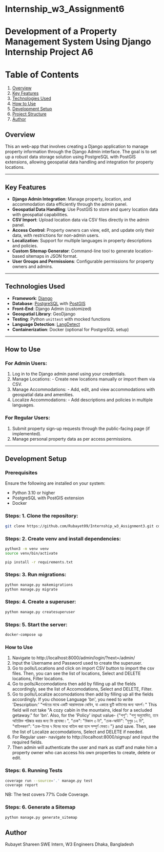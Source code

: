 # Internship_w3_Assignment6

# Development of a Property Management System Using Django Internship Project A6
# Table of Contents 
1. [Overview](#overview) 
2. [Key Features](#key-features) 
3.  [Technologies Used](#technologies-used) 
4. [How to Use](#how-to-use) 
5. [Development Setup](#development-setup) 
6. [Project Structure](#project-structure) 
7. [Author](#author)


## Overview
This an web-app that involves creating a Django application to manage property information through the
Django Admin interface. The goal is to set up a robust data storage solution using PostgreSQL
with PostGIS extensions, allowing geospatial data handling and integration for property locations.

--- 
## Key Features 
- **Django Admin Integration**: Manage property, location, and accommodation data efficiently through the admin panel. 
- **Geospatial Data Handling**: Use PostGIS to store and query location data with geospatial capabilities.
 - **CSV Import**: Upload location data via CSV files directly in the admin panel. 
- **Access Control**: Property owners can view, edit, and update only their data, with restrictions for non-admin users.
 - **Localization**: Support for multiple languages in property descriptions and policies. 
 - **Custom Sitemap Generator**: Command-line tool to generate location-based sitemaps in JSON format. 
 - **User Groups and Permissions**: Configurable permissions for property owners and admins. 


---

## Technologies Used

- **Framework**: [Django ](https://www.djangoproject.com/)
- **Database**: [PostgreSQL](https://www.postgresql.org/) with [PostGIS](https://postgis.net/)
- **Front-End**: Django Admin (customized)
- **Geospatial Library**: GeoDjango
- **Testing**: Python `unittest` with mocked functions
- **Language Detection**: [LangDetect](https://pypi.org/project/langdetect/)
- **Containerization**: Docker (optional for PostgreSQL setup)

---

## How to Use 

### For Admin Users: 
1. Log in to the Django admin panel using your credentials. 
2. Manage Locations: - Create new locations manually or import them via CSV. 
3. Manage Accommodations: - Add, edit, and view accommodations with geospatial data and amenities. 
4. Localize Accommodations: - Add descriptions and policies in multiple languages. 

### For Regular Users: 
1. Submit property sign-up requests through the public-facing page (if implemented). 
2. Manage personal property data as per access permissions. 

--- 
## Development Setup

### Prerequisites

Ensure the following are installed on your system:

- Python 3.10 or higher 
- PostgreSQL with PostGIS extension 
- Docker 

### Steps: 1. Clone the repository:
 ```bash 
git clone https://github.com/Rubayet09/Internship_w3_Assignment3.git cd Internship_w3_Assignment3
 ```

### Steps: 2. Create venv and install dependencies:
 ```bash 
python3 -m venv venv 
source venv/bin/activate

pip install -r requirements.txt

 ```

### Steps: 3. Run migrations:
 ```bash 
python manage.py makemigrations 
python manage.py migrate
 ```
### Steps: 4. Create a superuser:
 ```bash 
python manage.py createsuperuser
 ```
 
### Steps: 5. Start the server:
 ```bash 
docker-compose up
 ```

### How to Use
1. Navigate to http://localhost:8000/admin/login/?next=/admin/
2. Input the Username and Password used to create the superuser.
3. Go to polls/Locations and click on import CSV button to import the csv files. Then, you can see the list of locations, Select and DELETE locations, Filter locations.
4. Go to polls/Accomodations then add by filling up all the fields accordingly, see the list of Accomodations, Select and DELETE, Filter.
5. Go to polls/Localize accomodations then add by filling up all the fields accordingly. If you choose Language 'bn', you need to write 'Description:' "পর্বতের মাঝে একটি আরামদায়ক কেবিন, যা একান্তে ছুটি কাটানোর জন্য আদর্শ।" This field will not take "A cozy cabin in the mountains, ideal for a secluded getaway." for 'bn'. Also, for the 'Policy' input value-  {"পশু": "পশু অনুমোদিত, তবে অতিরিক্ত পরিষ্কার করার জন্য ফি প্রযোজ্য।", "চেক": "বিকাল ৩ টা", "চেক-আউট": "দুপুর ১২ টা", "বাতিলকরণ": "চেক-ইনের ৭ দিনের মধ্যে বাতিল করা হলে সম্পূর্ণ ফেরত।"} and save. Then, see the list of Localize accomodations, Select and DELETE if needed.
6. For Regular user- navigate to http://localhost:8000/signup/ and input the required fields.
7. Then admin will authenticate the user and mark as staff and make him a property owner who can access his own properties to create, delete or edit.

### Steps: 6. Running Tests
```bash 
coverage run --source='.' manage.py test
coverage report
 ```
NB: The test covers 77% Code Coverage.

### Steps: 6. Generate a Sitemap
```bash 
python manage.py generate_sitemap
 ```



## Author

Rubayet Shareen
SWE Intern, W3 Engineers
Dhaka, Bangladesh
